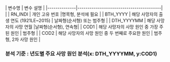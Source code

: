 | 변수명       | 변수 설명                               |
|--------------|-----------------------------------------| |
| RN_INDI      | 개인 고유 번호                          |명목형, 분석에 필요 |
| BTH_YYYY     | 해당 사망자의 출생 연도 (1921LE~2015)                | 날짜형(순서형) 또는 범주형 |
| DTH_YYYYMM   | 해당 사망자의 사망 연월                |날짜형(순서형), 연속형|
| COD1         | 해당 사망자의 사망 원인 중 가장 주된 원인 | 범주형 |
| COD2         | 해당 사망자의 사망 원인 중 두 번째로 주요한 원인 | 범주형, 2차 사망 원인  |

### 분석 기준 : 년도별 주요 사망 원인 분석(x: DTH_YYYYMM, y:COD1)
